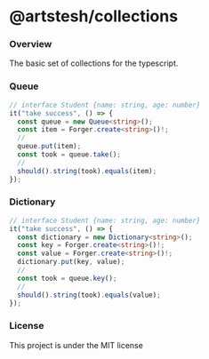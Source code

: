 # @artstesh/collections

### Overview

The basic set of collections for the typescript.


### Queue

```typescript
// interface Student {name: string, age: number}
it("take success", () => {
  const queue = new Queue<string>();
  const item = Forger.create<string>()!;
  //
  queue.put(item);
  const took = queue.take();
  //
  should().string(took).equals(item);
});
```


### Dictionary

```typescript
// interface Student {name: string, age: number}
it("take success", () => {
  const dictionary = new Dictionary<string>();
  const key = Forger.create<string>()!;
  const value = Forger.create<string>()!;
  dictionary.put(key, value);
  //
  const took = queue.key();
  //
  should().string(took).equals(value);
});
```

### License

This project is under the MIT license
